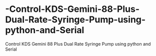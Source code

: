 # -Control-KDS-Gemini-88-Plus-Dual-Rate-Syringe-Pump-using-python-and-Serial
 Control KDS Gemini 88 Plus Dual Rate Syringe Pump using python and Serial
